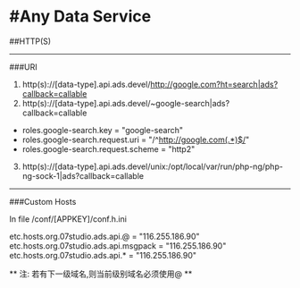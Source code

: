 #Any Data Service
====================

##HTTP(S)

--------------------------------

###URI


1. http(s)://[data-type].api.ads.devel/http://google.com?ht=search|ads?callback=callable
2. http(s)://[data-type].api.ads.devel/~google-search|ads?callback=callable

>
- roles.google-search.key			=	"google-search"
- roles.google-search.request.uri	=	"/^http://google.com(.*)$/"
- roles.google-search.request.scheme	=	"http2"



3. http(s)://[data-type].api.ads.devel/unix:/opt/local/var/run/php-ng/php-ng-sock-1|ads?callback=callable


----------------------------------------------------

###Custom Hosts

In file /conf/[APPKEY]/conf.h.ini

etc.hosts.org.07studio.ads.api.@	=	"116.255.186.90"
etc.hosts.org.07studio.ads.api.msgpack	=	"116.255.186.90"
etc.hosts.org.07studio.ads.api.*	=	"116.255.186.90"

** 注: 若有下一级域名,则当前级别域名必须使用@ **